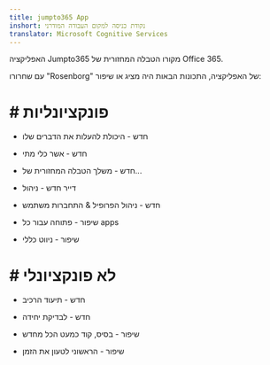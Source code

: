 ```yaml
---
title: jumpto365 App
inshort: נקודת כניסה למקום העבודה המודרני
translator: Microsoft Cognitive Services
---
```



האפליקציה Jumpto365 מקורו הטבלה המחזורית של Office 365. 

עם שחרורו "Rosenborg" של האפליקציה, התכונות הבאות היה מציג או שיפור:

# # פונקציונליות

* חדש - היכולת להעלות את הדברים שלו

* חדש - אשר כלי מתי

* חדש - משלך הטבלה המחזורית של...

* דייר חדש - ניהול

* חדש - ניהול הפרופיל & התחברות משתמש

* שיפור - פתוחה עבור כל apps

* שיפור - ניווט כללי

# # לא פונקציונלי

* חדש - תיעוד הרכיב

* חדש - לבדיקת יחידה

* שיפור - בסיס, קוד כמעט הכל מחדש

* שיפור - הראשוני לטעון את הזמן




